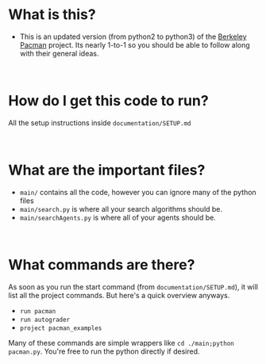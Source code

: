 # What is this?
- This is an updated version (from python2 to python3) of the [Berkeley Pacman](http://ai.berkeley.edu/search.html) project. Its nearly 1-to-1 so you should be able to follow along with their general ideas.

<br>

# How do I get this code to run?

All the setup instructions inside `documentation/SETUP.md`

<br>

# What are the important files?

- `main/` contains all the code, however you can ignore many of the python files
- `main/search.py` is where all your search algorithms should be.
- `main/searchAgents.py` is where all of your agents should be.

<br>

# What commands are there?

As soon as you run the start command (from `documentation/SETUP.md`), it will list all the project commands. But here's a quick overview anyways.
- `run pacman`
- `run autograder`
- `project pacman_examples`

Many of these commands are simple wrappers like `cd ./main;python pacman.py`. You're free to run the python directly if desired.